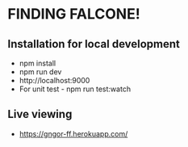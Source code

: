# FINDING FALCONE!

## Installation for local development
- npm install
- npm run dev
- http://localhost:9000
- For unit test - npm run test:watch

## Live viewing
- https://gngor-ff.herokuapp.com/
